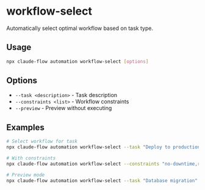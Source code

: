 # workflow-select

Automatically select optimal workflow based on task type.

## Usage

```bash
npx claude-flow automation workflow-select [options]
```

## Options

- `--task <description>` - Task description
- `--constraints <list>` - Workflow constraints
- `--preview` - Preview without executing

## Examples

```bash
# Select workflow for task
npx claude-flow automation workflow-select --task "Deploy to production"

# With constraints
npx claude-flow automation workflow-select --constraints "no-downtime,rollback"

# Preview mode
npx claude-flow automation workflow-select --task "Database migration" --preview
```
